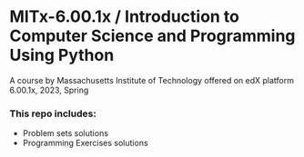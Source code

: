 # MITx-6.00.1x / Introduction to Computer Science and Programming Using Python
A course by Massachusetts Institute of Technology offered on edX platform  
6.00.1x, 2023, Spring  

### This repo includes:
* Problem sets solutions
* Programming Exercises solutions
